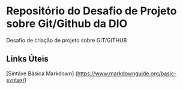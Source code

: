 # Repositório do Desafio de Projeto sobre Git/Github da DIO
Desafio de criação de projeto sobre GIT/GITHUB

## Links Úteis
[Sintáxe Básica Markdown] (https://www.markdownguide.org/basic-syntax/)

